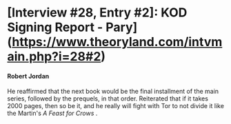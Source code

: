 # [Interview #28, Entry #2]: KOD Signing Report - Pary](https://www.theoryland.com/intvmain.php?i=28#2)

#### Robert Jordan

He reaffirmed that the next book would be the final installment of the main series, followed by the prequels, in that order. Reiterated that if it takes 2000 pages, then so be it, and he really will fight with Tor to not divide it like the Martin's
*A Feast for Crows*
.

